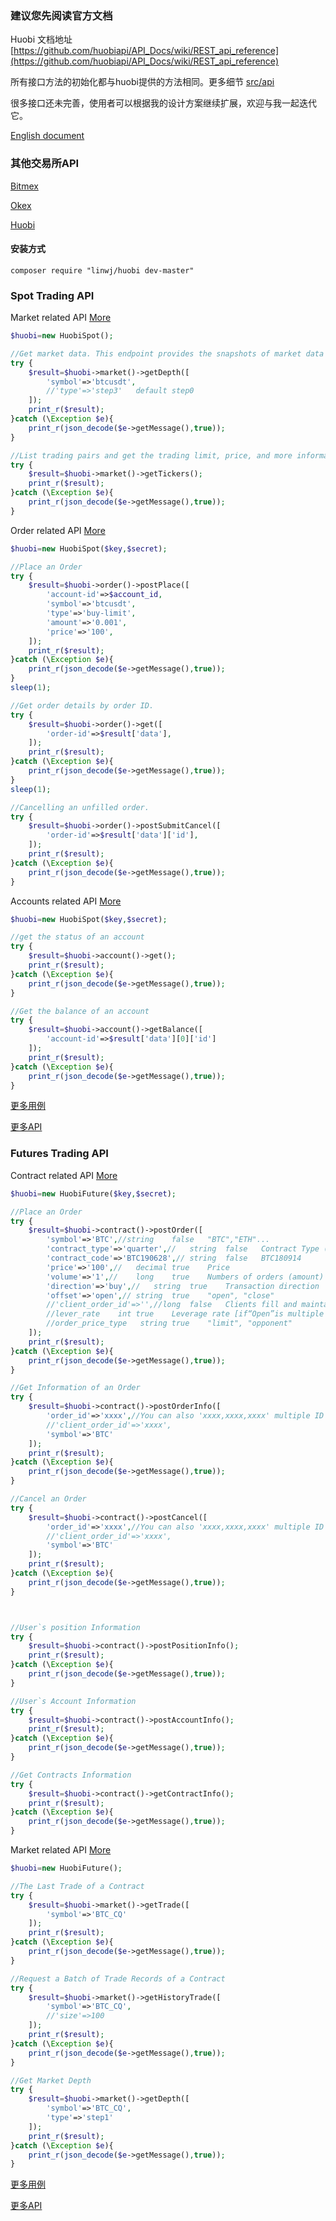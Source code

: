 ### 建议您先阅读官方文档

Huobi 文档地址 [https://github.com/huobiapi/API_Docs/wiki/REST_api_reference](https://github.com/huobiapi/API_Docs/wiki/REST_api_reference)

所有接口方法的初始化都与huobi提供的方法相同。更多细节 [src/api](https://github.com/zhouaini528/huobi-php/tree/master/src/Api)

很多接口还未完善，使用者可以根据我的设计方案继续扩展，欢迎与我一起迭代它。

[English document](https://github.com/zhouaini528/huobi-php/blob/master/README.md)

### 其他交易所API

[Bitmex](https://github.com/zhouaini528/bitmex-php)

[Okex](https://github.com/zhouaini528/okex-php)

[Huobi](https://github.com/zhouaini528/huobi-php)

#### 安装方式
```
composer require "linwj/huobi dev-master"
```

### Spot Trading API

Market related API [More](https://github.com/zhouaini528/huobi-php/blob/master/tests/spot/market.php)
```php
$huobi=new HuobiSpot();

//Get market data. This endpoint provides the snapshots of market data and can be used without verifications.
try {
    $result=$huobi->market()->getDepth([
        'symbol'=>'btcusdt',
        //'type'=>'step3'   default step0
    ]);
    print_r($result);
}catch (\Exception $e){
    print_r(json_decode($e->getMessage(),true));
}

//List trading pairs and get the trading limit, price, and more information of different trading pairs.
try {
    $result=$huobi->market()->getTickers();
    print_r($result);
}catch (\Exception $e){
    print_r(json_decode($e->getMessage(),true));
}
```

Order related API [More](https://github.com/zhouaini528/huobi-php/blob/master/tests/spot/order.php)
```php
$huobi=new HuobiSpot($key,$secret);

//Place an Order
try {
    $result=$huobi->order()->postPlace([
        'account-id'=>$account_id,
        'symbol'=>'btcusdt',
        'type'=>'buy-limit',
        'amount'=>'0.001',
        'price'=>'100',
    ]);
    print_r($result);
}catch (\Exception $e){
    print_r(json_decode($e->getMessage(),true));
}
sleep(1);

//Get order details by order ID.
try {
    $result=$huobi->order()->get([
        'order-id'=>$result['data'],
    ]);
    print_r($result);
}catch (\Exception $e){
    print_r(json_decode($e->getMessage(),true));
}
sleep(1);

//Cancelling an unfilled order.
try {
    $result=$huobi->order()->postSubmitCancel([
        'order-id'=>$result['data']['id'],
    ]);
    print_r($result);
}catch (\Exception $e){
    print_r(json_decode($e->getMessage(),true));
}
```

Accounts related API [More](https://github.com/zhouaini528/huobi-php/blob/master/tests/spot/account.php)
```php
$huobi=new HuobiSpot($key,$secret);

//get the status of an account
try {
    $result=$huobi->account()->get();
    print_r($result);
}catch (\Exception $e){
    print_r(json_decode($e->getMessage(),true));
}

//Get the balance of an account
try {
    $result=$huobi->account()->getBalance([
        'account-id'=>$result['data'][0]['id']
    ]);
    print_r($result);
}catch (\Exception $e){
    print_r(json_decode($e->getMessage(),true));
}

```

[更多用例](https://github.com/zhouaini528/huobi-php/tree/master/tests/spot)

[更多API](https://github.com/zhouaini528/huobi-php/tree/master/src/Api/Spot)

### Futures Trading API

Contract related API [More](https://github.com/zhouaini528/huobi-php/blob/master/tests/future/contract.php)

```php
$huobi=new HuobiFuture($key,$secret);

//Place an Order
try {
    $result=$huobi->contract()->postOrder([
        'symbol'=>'BTC',//string    false   "BTC","ETH"...
        'contract_type'=>'quarter',//   string  false   Contract Type ("this_week": "next_week": "quarter":)
        'contract_code'=>'BTC190628',// string  false   BTC180914
        'price'=>'100',//   decimal true    Price
        'volume'=>'1',//    long    true    Numbers of orders (amount)
        'direction'=>'buy',//   string  true    Transaction direction
        'offset'=>'open',// string  true    "open", "close"
        //'client_order_id'=>'',//long  false   Clients fill and maintain themselves, and this time must be greater than last time
        //lever_rate    int true    Leverage rate [if“Open”is multiple orders in 10 rate, there will be not multiple orders in 20 rate
        //order_price_type   string true    "limit", "opponent"
    ]);
    print_r($result);
}catch (\Exception $e){
    print_r(json_decode($e->getMessage(),true));
}

//Get Information of an Order
try {
    $result=$huobi->contract()->postOrderInfo([
        'order_id'=>'xxxx',//You can also 'xxxx,xxxx,xxxx' multiple ID
        //'client_order_id'=>'xxxx',
        'symbol'=>'BTC'
    ]);
    print_r($result);
}catch (\Exception $e){
    print_r(json_decode($e->getMessage(),true));
}

//Cancel an Order
try {
    $result=$huobi->contract()->postCancel([
        'order_id'=>'xxxx',//You can also 'xxxx,xxxx,xxxx' multiple ID
        //'client_order_id'=>'xxxx',
        'symbol'=>'BTC'
    ]);
    print_r($result);
}catch (\Exception $e){
    print_r(json_decode($e->getMessage(),true));
}



//User`s position Information
try {
    $result=$huobi->contract()->postPositionInfo();
    print_r($result);
}catch (\Exception $e){
    print_r(json_decode($e->getMessage(),true));
}

//User`s Account Information
try {
    $result=$huobi->contract()->postAccountInfo();
    print_r($result);
}catch (\Exception $e){
    print_r(json_decode($e->getMessage(),true));
}

//Get Contracts Information
try {
    $result=$huobi->contract()->getContractInfo();
    print_r($result);
}catch (\Exception $e){
    print_r(json_decode($e->getMessage(),true));
}
```

Market related API [More](https://github.com/zhouaini528/huobi-php/blob/master/tests/future/market.php)
```php
$huobi=new HuobiFuture();

//The Last Trade of a Contract
try {
    $result=$huobi->market()->getTrade([
        'symbol'=>'BTC_CQ'
    ]);
    print_r($result);
}catch (\Exception $e){
    print_r(json_decode($e->getMessage(),true));
}

//Request a Batch of Trade Records of a Contract
try {
    $result=$huobi->market()->getHistoryTrade([
        'symbol'=>'BTC_CQ',
        //'size'=>100
    ]);
    print_r($result);
}catch (\Exception $e){
    print_r(json_decode($e->getMessage(),true));
}

//Get Market Depth
try {
    $result=$huobi->market()->getDepth([
        'symbol'=>'BTC_CQ',
        'type'=>'step1'
    ]);
    print_r($result);
}catch (\Exception $e){
    print_r(json_decode($e->getMessage(),true));
}
```

[更多用例](https://github.com/zhouaini528/huobi-php/tree/master/tests/future)

[更多API](https://github.com/zhouaini528/huobi-php/tree/master/src/Api/Futures)

